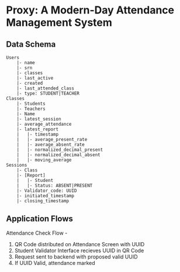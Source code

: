 # Proxy: A Modern-Day Attendance Management System


## Data Schema

```
Users
    |- name
    |- srn
    |- classes
    |- last_active
    |- created
    |- last_attended_class
    |- type: STUDENT|TEACHER
Classes
    |- Students
    |- Teachers
    |- Name
    |- latest_session
    |- average_attendance
    |- latest_report
    |   |- timestamp
    |   |- average_present_rate
    |   |- average_absent_rate
    |   |- normalized_decimal_present
    |   |- normalized_decimal_absent
    |   |- moving_average
Sessions
    |- Class
    |- [Report]
    |   |- Student
    |   |- Status: ABSENT|PRESENT
    |- Validator_code: UUID
    |- initiated_timestamp
    |- closing_timestamp
```

## Application Flows

Attendance Check Flow - 
1. QR Code distributed on Attendance Screen with UUID
2. Student Validator Interface recieves UUID in QR Code
3. Request sent to backend with proposed valid UUID
4. If UUID Valid, attendance marked

